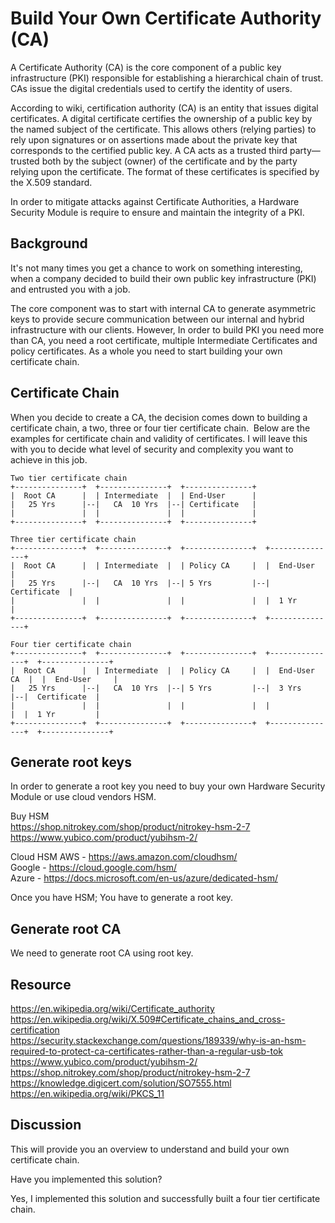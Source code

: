 # Build Your Own Certificate Authority (CA)

A Certificate Authority (CA) is the core component of a public key infrastructure (PKI) responsible for establishing a hierarchical chain of trust. CAs issue the digital credentials used to certify the identity of users. 

According to wiki, certification authority (CA) is an entity that issues digital certificates. A digital certificate certifies the ownership of a public key by the named subject of the certificate. This allows others (relying parties) to rely upon signatures or on assertions made about the private key that corresponds to the certified public key. A CA acts as a trusted third party—trusted both by the subject (owner) of the certificate and by the party relying upon the certificate. The format of these certificates is specified by the X.509 standard.

In order to mitigate attacks against Certificate Authorities, a Hardware Security Module is require to ensure and maintain the integrity of a PKI.

## Background

It's not many times you get a chance to work on something interesting, when a company decided to build their own public key infrastructure (PKI) and entrusted you with a job. 

The core component was to start with internal CA to generate asymmetric keys to provide secure communication between our internal and hybrid infrastructure with our clients. However, In order to build PKI you need more than CA, you need a root certificate, multiple Intermediate Certificates and policy certificates. As a whole you need to start building your own certificate chain. 


## Certificate Chain

When you decide to create a CA, the decision comes down to building a certificate chain, a two, three or four tier certificate chain.  Below are the examples for certificate chain and validity of certificates. I will leave this with you to decide what level of security and complexity you want to achieve in this job.

	Two tier certificate chain
	+---------------+  +---------------+  +---------------+
	|  Root CA   	|  | Intermediate  |  | End-User      |
	|   25 Yrs   	|--|   CA  10 Yrs  |--| Certificate   |
	|               |  |               |  |               |
	+---------------+  +---------------+  +---------------+

	Three tier certificate chain
	+---------------+  +---------------+  +---------------+	 +---------------+
	|  Root CA   	|  | Intermediate  |  | Policy CA     |	 |  End-User     |
	|   25 Yrs      |--|   CA  10 Yrs  |--|	5 Yrs         |--|  Certificate  |
	|               |  |               |  |               |  |  1 Yr         |
	+---------------+  +---------------+  +---------------+  +---------------+

	Four tier certificate chain
	+---------------+  +---------------+  +---------------+	 +---------------+  +---------------+
	|  Root CA   	|  | Intermediate  |  | Policy CA     |	 |  End-User CA  |  |  End-User     |
	|   25 Yrs   	|--|   CA  10 Yrs  |--|	5 Yrs         |--|  3 Yrs        |--|  Certificate  |
	|               |  |               |  |               |  |               |  |  1 Yr         |
	+---------------+  +---------------+  +---------------+  +---------------+  +---------------+


## Generate root keys 

In order to generate a root key you need to buy your own Hardware Security Module or use cloud vendors HSM.

Buy HSM  
https://shop.nitrokey.com/shop/product/nitrokey-hsm-2-7  
https://www.yubico.com/product/yubihsm-2/  

Cloud HSM 
AWS - https://aws.amazon.com/cloudhsm/  
Google - https://cloud.google.com/hsm/  
Azure - https://docs.microsoft.com/en-us/azure/dedicated-hsm/  

Once you have HSM; You have to generate a root key.

## Generate root CA 
We need to generate root CA using root key.

## Resource

https://en.wikipedia.org/wiki/Certificate_authority  
https://en.wikipedia.org/wiki/X.509#Certificate_chains_and_cross-certification  
https://security.stackexchange.com/questions/189339/why-is-an-hsm-required-to-protect-ca-certificates-rather-than-a-regular-usb-tok  
https://www.yubico.com/product/yubihsm-2/  
https://shop.nitrokey.com/shop/product/nitrokey-hsm-2-7  
https://knowledge.digicert.com/solution/SO7555.html  
https://en.wikipedia.org/wiki/PKCS_11  

## Discussion

This will provide you an overview to understand and build your own certificate chain.

Have you implemented this solution?

Yes, I implemented this solution and successfully built a four tier certificate chain.
